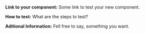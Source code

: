 <!-- 
    Before submitting this pull request, make sure these boxes are checked. Thanks!
    This list for internal reference. You can delete it for your PR.

- [ ] DRY (Don’t repeat yourself)
- [ ] KISS (Keep it simple)
- [ ] YAGNI (You ain’t gonna need it) - Don’t do things that you don’t need yet

Also privide the following information: -->

**Link to your component:**
Some link to test your new component.

**How to test:**
What are the steps to test?

**Aditional Information:**
Fell free to say, something you want.
